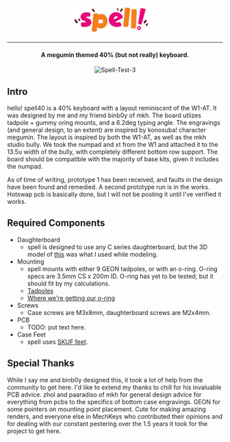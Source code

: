 <div align=center>
  <img src="https://github.com/setsooner/spell40/blob/main/images/aaaaaaaaaaaaaa-removebg-preview-1.png" width=200>
</div>

---

<h4 align="center">A megumin themed 40% (but not really) keyboard.</h4>
<div align="center">
  <img src='https://github.com/setsooner/spell40/blob/main/images/Spell-Test-3.png' border='0' alt='Spell-Test-3' width='750'/>
</div>


## Intro
hello! spell40 is a 40% keyboard with a layout reminiscent of the W1-AT. It was designed by me and my friend binb0y of mkh. The board utlizes tadpole + gummy oring mounts, and a 6.2deg typing angle. The engravings (and general design, to an extent) are inspired by konosuba! character megumin. The layout is inspired by both the W1-AT, as well as the mkh studio bully. We took the numpad and xt from the W1 and attached it to the 13.5u width of the bully, with completely different bottom row support. The board should be compatible with the majority of base kits, given it includes the numpad. 

As of time of writing, prototype 1 has been received, and faults in the design have been found and remedied. A second prototype run is in the works. Hotswap pcb is basically done, but I will not be posting it until I've verified it works.

## Required Components
* Daughterboard
  * spell is designed to use any C series daughterboard, but the 3D model of [this](https://github.com/Unified-Daughterboard/UDB-C-JSH) was what I used while modeling.
* Mounting
  * spell mounts with either 9 GEON tadpoles, or with an o-ring. O-ring specs are 3.5mm CS x 200m ID. O-ring has yet to be tested, but it should fit by my calculations. 
  * [Tadpoles](https://geon.works/products/tadpole)
  * [Where we're getting our o-ring](https://www.polymax.co.uk/o-rings/rubber-silicone-o-rings/)
* Screws
  * Case screws are M3x8mm, daughterboard screws are M2x4mm.
* PCB
  * TODO: put text here.
* Case Feet
  * spell uses [SKUF feet](https://github.com/Zambumon/SKUF).

## Special Thanks 
While I say me and binb0y designed this, it took a lot of help from the community to get here. I'd like to extend my thanks to chill for his invaluable PCB advice. zhol and paaradiso of mkh for general design advice for everything from pcbs to the specifics of bottom case engravings. GEON for some pointers on mounting point placement. Cute for making amazing renders, and everyone else in MechKeys who contributed their opinions and for dealing with our constant pestering over the 1.5 years it took for the project to get here.
